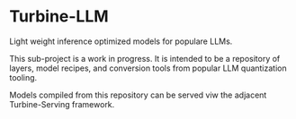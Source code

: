 # Turbine-LLM

Light weight inference optimized models for populare LLMs.

This sub-project is a work in progress. It is intended to be a repository of
layers, model recipes, and conversion tools from popular LLM quantization
tooling.

Models compiled from this repository can be served viw the adjacent
Turbine-Serving framework.
